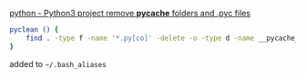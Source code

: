 
[python - Python3 project remove __pycache__ folders and .pyc files](https://stackoverflow.com/questions/28991015/python3-project-remove-pycache-folders-and-pyc-files)

```bash
pyclean () {
    find . -type f -name '*.py[co]' -delete -o -type d -name __pycache__ -delete
}
```
added to `~/.bash_aliases`
